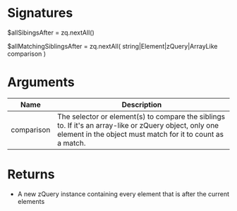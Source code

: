 <!-- start reference -->

# Signatures

$allSibingsAfter = zq.nextAll()

$allMatchingSiblingsAfter = zq.nextAll( string|Element|zQuery|ArrayLike comparison )

# Arguments

|Name|Description|
|---|---|
|comparison|The selector or element(s) to compare the siblings to. If it's an array-like or zQuery object, only one element in the object must match for it to count as a match.|

# Returns

- A new zQuery instance containing every element that is after the current elements

<!-- end reference -->
